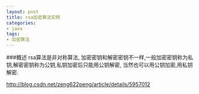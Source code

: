 ```yaml
---
layout: post
title: rsa加密算法实例
categories:
- java
tags:
- 加密算法
---
```

###概述
rsa算法是非对称算法, 加密密钥和解密密钥不一样,一般加密密钥称为私钥,解密密钥称为公钥,私钥加密后只能用公钥解密, 当然也可以用公钥加密,用私钥解密.

http://blog.csdn.net/zeng622peng/article/details/5957012